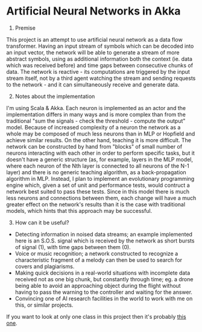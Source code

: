 Artificial Neural Networks in Akka
==================================

1. Premise

  This project is an attempt to use artificial neural network as a data flow transformer. Having an input stream of symbols which can be decoded into an input vector, the network will be able to generate a stream of more abstract symbols, using as additional information both the context (ie. data which was received before) and time gaps between consecutive chunks of data. The network is reactive - its computations are triggered by the input stream itself, not by a third agent watching the stream and sending requests to the network - and it can simultaneously receive and generate data.

2. Notes about the implementation

  I'm using Scala & Akka. Each neuron is implemented as an actor and the implementation differs in many ways and is more complex than from the traditional "sum the signals - check the threshold - compute the output" model. Because of increased complexity of a neuron the network as a whole may be composed of much less neurons than in MLP or Hopfield and achieve similar results. On the other hand, teaching it is more difficult. The network can be constructed by hand from "blocks" of small number of neurons interacting with each other in order to perform specific tasks, but it doesn't have a generic structure (as, for example, layers in the MLP model, where each neuron of the Nth layer is connected to all neurons of the N-1 layer) and there is no generic teaching algorithm, as a back-propagation algorithm in MLP. Instead, I plan to implement an evolutionary programming engine which, given a set of unit and performance tests, would contruct a network best suited to pass these tests. Since in this model there is much less neurons and connections between them, each change will have a much greater effect on the network's results than it is the case with traditional models, which hints that this approach may be successful.

3. How can it be useful?
  - Detecting information in noised data streams; an example implemented here is an S.O.S. signal which is received by the network as short bursts of signal (1), with time gaps between them (0). 
  - Voice or music recognition; a network constructed to recognize a characteristic fragment of a melody can then be used to search for covers and plagiarisms.
  - Making quick decisions in a real-world situations with incomplete data received not as one big chunk, but constantly through time; eg. a drone being able to avoid an approaching object during the flight without having to pass the warning to the controller and waiting for the answer.
  - Convincing one of AI research facilities in the world to work with me on this, or similar projects.

If you want to look at only one class in this project  then it's probably [this one](https://github.com/makingthematrix/ann/blob/SOSWithBlock_1.0/src/main/scala/anna/async/Neuron.scala).

